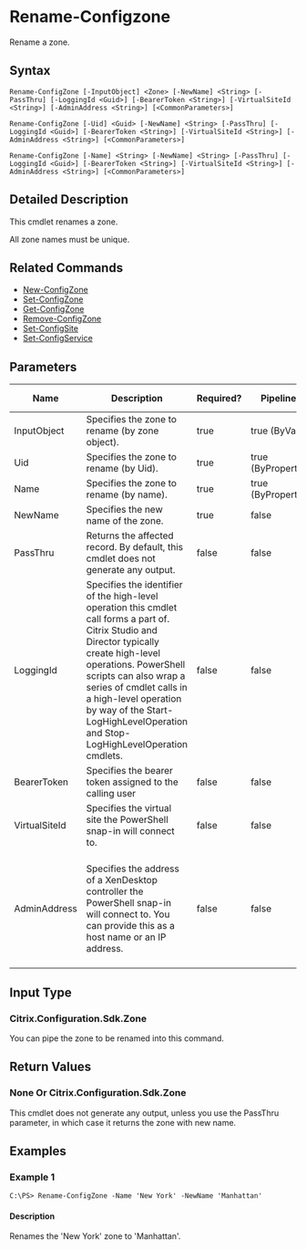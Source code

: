 ﻿
# Rename-Configzone
Rename a zone.
## Syntax
```
Rename-ConfigZone [-InputObject] <Zone> [-NewName] <String> [-PassThru] [-LoggingId <Guid>] [-BearerToken <String>] [-VirtualSiteId <String>] [-AdminAddress <String>] [<CommonParameters>]

Rename-ConfigZone [-Uid] <Guid> [-NewName] <String> [-PassThru] [-LoggingId <Guid>] [-BearerToken <String>] [-VirtualSiteId <String>] [-AdminAddress <String>] [<CommonParameters>]

Rename-ConfigZone [-Name] <String> [-NewName] <String> [-PassThru] [-LoggingId <Guid>] [-BearerToken <String>] [-VirtualSiteId <String>] [-AdminAddress <String>] [<CommonParameters>]
```
## Detailed Description
This cmdlet renames a zone.

All zone names must be unique.


## Related Commands

* [New-ConfigZone](../New-ConfigZone/)
* [Set-ConfigZone](../Set-ConfigZone/)
* [Get-ConfigZone](../Get-ConfigZone/)
* [Remove-ConfigZone](../Remove-ConfigZone/)
* [Set-ConfigSite](../Set-ConfigSite/)
* [Set-ConfigService](../Set-ConfigService/)
## Parameters
| Name   | Description | Required? | Pipeline Input | Default Value |
| --- | --- | --- | --- | --- |
| InputObject | Specifies the zone to rename (by zone object). | true | true (ByValue) |  |
| Uid | Specifies the zone to rename (by Uid). | true | true (ByPropertyName) |  |
| Name | Specifies the zone to rename (by name). | true | true (ByPropertyName) |  |
| NewName | Specifies the new name of the zone. | true | false |  |
| PassThru | Returns the affected record. By default, this cmdlet does not generate any output. | false | false | False |
| LoggingId | Specifies the identifier of the high-level operation this cmdlet call forms a part of. Citrix Studio and Director typically create high-level operations. PowerShell scripts can also wrap a series of cmdlet calls in a high-level operation by way of the Start-LogHighLevelOperation and Stop-LogHighLevelOperation cmdlets. | false | false |  |
| BearerToken | Specifies the bearer token assigned to the calling user | false | false |  |
| VirtualSiteId | Specifies the virtual site the PowerShell snap-in will connect to. | false | false |  |
| AdminAddress | Specifies the address of a XenDesktop controller the PowerShell snap-in will connect to. You can provide this as a host name or an IP address. | false | false | Localhost. Once a value is provided by any cmdlet, this value becomes the default. |

## Input Type

### Citrix.Configuration.Sdk.Zone
You can pipe the zone to be renamed into this command.
## Return Values

### None Or Citrix.Configuration.Sdk.Zone
This cmdlet does not generate any output, unless you use the PassThru parameter, in which case it returns the zone with new name.
## Examples

### Example 1
```
C:\PS> Rename-ConfigZone -Name 'New York' -NewName 'Manhattan'
```
#### Description
Renames the 'New York' zone to 'Manhattan'.
